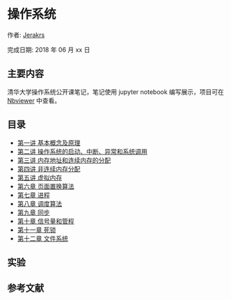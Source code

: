 # 操作系统

作者: [Jerakrs](http://jerakrs.com/)

完成日期: 2018 年 06 月 xx 日

## 主要内容

清华大学操作系统公开课笔记，笔记使用 jupyter notebook 编写展示，项目可在 [Nbviewer]() 中查看。

## 目录

* [第一讲 基本概念及原理](http://nbviewer.jupyter.org/github/JeraKrs/Notes/blob/master/Operating%20System/Chapter01.ipynb)
* [第二讲 操作系统的启动、中断、异常和系统调用](http://nbviewer.jupyter.org/github/JeraKrs/Notes/blob/master/Operating%20System/Chapter02.ipynb)
* [第三讲 内存地址和连续内存的分配](http://nbviewer.jupyter.org/github/JeraKrs/Notes/blob/master/Operating%20System/Chapter03.ipynb)
* [第四讲 非连续内存分配](http://nbviewer.jupyter.org/github/JeraKrs/Notes/blob/master/Operating%20System/Chapter04.ipynb)
* [第五讲 虚拟内存](http://nbviewer.jupyter.org/github/JeraKrs/Notes/blob/master/Operating%20System/Chapter05.ipynb)
* [第六章 页面置换算法](http://nbviewer.jupyter.org/github/JeraKrs/Notes/blob/master/Operating%20System/Chapter06.ipynb)
* [第七章 进程](http://nbviewer.jupyter.org/github/JeraKrs/Notes/blob/master/Operating%20System/Chapter07.ipynb)
* [第八章 调度算法](http://nbviewer.jupyter.org/github/JeraKrs/Notes/blob/master/Operating%20System/Chapter08.ipynb)
* [第九章 同步](http://nbviewer.jupyter.org/github/JeraKrs/Notes/blob/master/Operating%20System/Chapter09.ipynb)
* [第十章 信号量和管程](http://nbviewer.jupyter.org/github/JeraKrs/Notes/blob/master/Operating%20System/Chapter10.ipynb)
* [第十一章 死锁](http://nbviewer.jupyter.org/github/JeraKrs/Notes/blob/master/Operating%20System/Chapter11.ipynb)
* [第十二章 文件系统](http://nbviewer.jupyter.org/github/JeraKrs/Notes/blob/master/Operating%20System/Chapter12.ipynb)


## 实验

## 参考文献
